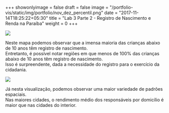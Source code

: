 +++ 
showonlyimage = false 
draft = false
image = "/portfolio-vis/static/img/portfolio/nov_dez_percentil.png" 
date = "2017-11-14T18:25:22+05:30" 
title = "Lab 3 Parte 2 - Registro de Nascimento e Renda na Paraíba" 
weight = 0 
+++

<script src="https://d3js.org/d3.v4.min.js"></script>

<div class="container">
      <img src="/portfolio-vis/static/img/portfolio/pb-tracts-threshold-light1.svg"/>
      <p>
        Neste mapa podemos observar que a imensa maioria das crianças abaixo de 10 anos têm registro de nascimento. <br/>Entretanto, é possível notar regiões em que menos de 100% das crianças abaixo de 10 anos têm registro de nascimento. <br/>Isso é surpreendente, dada a necessidade do registro para o exercício da cidadania.
      </p>
      <img src="/portfolio-vis/static/img/portfolio/pb-tracts-threshold-light2.svg"/>
      <p>
      Já nesta visualização, podemos observar uma maior variedade de padrões espaciais.<br/>
      Nas maiores cidades, o rendimento médio dos responsáveis por domicílio é maior que nas cidades do interior.
      </p>
</div>
